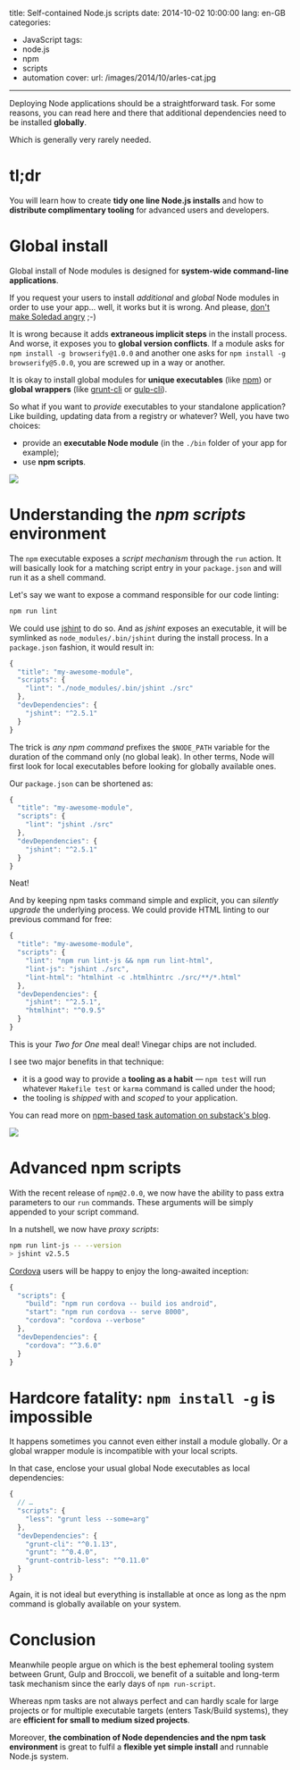title: Self-contained Node.js scripts
date: 2014-10-02 10:00:00
lang: en-GB
categories:
- JavaScript
tags:
- node.js
- npm
- scripts
- automation
cover:
  url: /images/2014/10/arles-cat.jpg
---

Deploying Node applications should be a straightforward task.
For some reasons, you can read here and there that additional dependencies need to be installed **globally**.

Which is generally very rarely needed.

<!--more-->

# tl;dr

You will learn how to create **tidy one line Node.js installs** and how to **distribute complimentary tooling** for advanced users and developers.

# Global install

Global install of Node modules is designed for **system-wide command-line applications**.

If you request your users to install *additional* and *global* Node modules in order to use your app… well, it works but it is wrong. And please, [don't make Soledad angry](http://soledadpenades.com/2014/08/22/keeping-clean/) ;-)

It is wrong because it adds **extraneous implicit steps** in the install process. And worse, it exposes you to **global version conflicts**.
If a module asks for `npm install -g browserify@1.0.0` and another one asks for `npm install -g browserify@5.0.0`, you are screwed up in a way or another.

It is okay to install global modules for **unique executables** (like [npm](https://npmjs.org/npm)) or **global wrappers** (like [grunt-cli](https://npmjs.org/grunt-cli) or [gulp-cli](https://npmjs.org/gulp-cli)).

So what if you want to *provide* executables to your standalone application? Like building, updating data from a registry or whatever? Well, you have two choices:
- provide an **executable Node module** (in the `./bin` folder of your app for example);
- use **npm scripts**.

![](/images/2014/10/jersey-lighthouse.jpg)

# Understanding the *npm scripts* environment

The `npm` executable exposes a *script mechanism* through the `run` action. It will basically look for a matching script entry in your `package.json` and will run it as a shell command.

Let's say we want to expose a command responsible for our code linting:

```bash
npm run lint
```

We could use [jshint](https://npmjs.org/jshint) to do so. And as  *jshint* exposes an executable, it will be symlinked as `node_modules/.bin/jshint` during the install process.
In a `package.json` fashion, it would result in:

```js
{
  "title": "my-awesome-module",
  "scripts": {
    "lint": "./node_modules/.bin/jshint ./src"
  },
  "devDependencies": {
    "jshint": "^2.5.1"
  }
}
```

The trick is *any npm command* prefixes the `$NODE_PATH` variable for the duration of the command only (no global leak).
In other terms, Node will first look for local executables before looking for globally available ones.

Our `package.json` can be shortened as:

```js
{
  "title": "my-awesome-module",
  "scripts": {
    "lint": "jshint ./src"
  },
  "devDependencies": {
    "jshint": "^2.5.1"
  }
}
```

Neat!

And by keeping npm tasks command simple and explicit, you can *silently upgrade* the underlying process. We could provide HTML linting to our previous command for free:

```js
{
  "title": "my-awesome-module",
  "scripts": {
    "lint": "npm run lint-js && npm run lint-html",
    "lint-js": "jshint ./src",
    "lint-html": "htmlhint -c .htmlhintrc ./src/**/*.html"
  },
  "devDependencies": {
    "jshint": "^2.5.1",
    "htmlhint": "^0.9.5"
  }
}
```

This is your *Two for One* meal deal! Vinegar chips are not included.

I see two major benefits in that technique:
- it is a good way to provide a **tooling as a habit** — `npm test` will run whatever `Makefile test` or `karma` command is called under the hood;
- the tooling is *shipped* with and *scoped* to your application.

You can read more on [npm-based task automation on substack's blog](http://substack.net/task_automation_with_npm_run).

![](/images/2014/10/jersey-jetty.jpg)

# Advanced npm scripts

With the recent release of `npm@2.0.0`, we now have the ability to pass extra parameters to our `run` commands.
These arguments will be simply appended to your script command.

In a nutshell, we now have *proxy scripts*:

```bash
npm run lint-js -- --version
> jshint v2.5.5
```

[Cordova](https://npmjs.org/cordova) users will be happy to enjoy the long-awaited inception:

```js
{
  "scripts": {
    "build": "npm run cordova -- build ios android",
    "start": "npm run cordova -- serve 8000",
    "cordova": "cordova --verbose"
  },
  "devDependencies": {
    "cordova": "^3.6.0"
  }
}
```

# Hardcore fatality: `npm install -g` is impossible

It happens sometimes you cannot even either install a module globally. Or a global wrapper module is incompatible with your local scripts.

In that case, enclose your usual global Node executables as local dependencies:

```js
{
  // …
  "scripts": {
    "less": "grunt less --some=arg"
  },
  "devDependencies": {
    "grunt-cli": "^0.1.13",
    "grunt": "^0.4.0",
    "grunt-contrib-less": "^0.11.0"
  }
}
```

Again, it is not ideal but everything is installable at once as long as the npm command is globally available on your system.

# Conclusion

Meanwhile people argue on which is the best ephemeral tooling system between Grunt, Gulp and Broccoli, we benefit of a suitable and long-term task mechanism since the early days of `npm run-script`.

Whereas npm tasks are not always perfect and can hardly scale for large projects or for multiple executable targets (enters Task/Build systems), they are **efficient for small to medium sized projects**.

Moreover, **the combination of Node dependencies and the npm task environment** is great to fulfil a **flexible yet simple install** and runnable Node.js system.